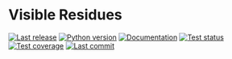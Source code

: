 Visible Residues
================

[![Last release](https://img.shields.io/pypi/v/visible_residues.svg)](https://pypi.python.org/pypi/visible_residues)
[![Python version](https://img.shields.io/pypi/pyversions/visible_residues.svg)](https://pypi.python.org/pypi/visible_residues)
[![Documentation](https://img.shields.io/readthedocs/visible_residues.svg)](https://visible-residues.readthedocs.io/en/latest/)
[![Test status](https://img.shields.io/github/actions/workflow/status/kalekundert/visible_residues/test.yml?branch=master)](https://github.com/kalekundert/visible_residues/actions)
[![Test coverage](https://img.shields.io/codecov/c/github/kalekundert/visible_residues)](https://app.codecov.io/github/kalekundert/visible_residues)
[![Last commit](https://img.shields.io/github/last-commit/kalekundert/visible_residues?logo=github)](https://github.com/kalekundert/visible_residues)
